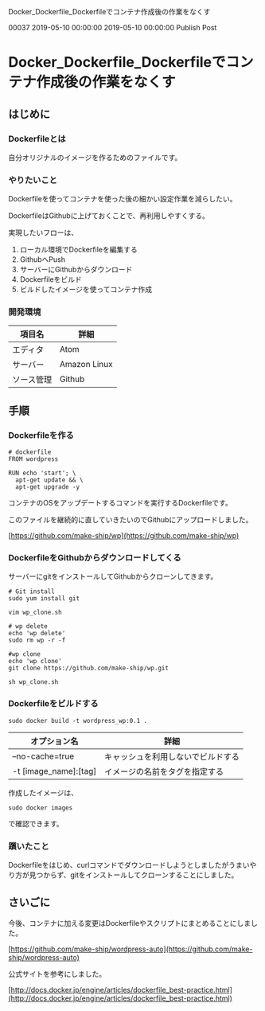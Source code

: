 Docker_Dockerfile_Dockerfileでコンテナ作成後の作業をなくす

00037
2019-05-10 00:00:00
2019-05-10 00:00:00
Publish
Post

# Docker_Dockerfile_Dockerfileでコンテナ作成後の作業をなくす
## はじめに
### Dockerfileとは
自分オリジナルのイメージを作るためのファイルです。

### やりたいこと
Dockerfileを使ってコンテナを使った後の細かい設定作業を減らしたい。

DockerfileはGithubに上げておくことで、再利用しやすくする。

実現したいフローは、

1. ローカル環境でDockerfileを編集する
1. GithubへPush
1. サーバーにGithubからダウンロード
1. Dockerfileをビルド
1. ビルドしたイメージを使ってコンテナ作成

### 開発環境
|項目名|詳細|
|--|--|
|エディタ|Atom|
|サーバー|Amazon Linux|
|ソース管理|Github|

## 手順
### Dockerfileを作る
```
# dockerfile
FROM wordpress

RUN echo 'start'; \
  apt-get update && \
  apt-get upgrade -y
```
コンテナのOSをアップデートするコマンドを実行するDockerfileです。

このファイルを継続的に直していきたいのでGithubにアップロードしました。

[https://github.com/make-ship/wp](https://github.com/make-ship/wp)

### DockerfileをGithubからダウンロードしてくる
サーバーにgitをインストールしてGithubからクローンしてきます。
```
# Git install
sudo yum install git
```

```
vim wp_clone.sh
```

```
# wp delete
echo 'wp delete'
sudo rm wp -r -f

#wp clone
echo 'wp clone'
git clone https://github.com/make-ship/wp.git
```
```
sh wp_clone.sh
```

### Dockerfileをビルドする

```
sudo docker build -t wordpress_wp:0.1 .
```

|オプション名|詳細|
|--|--|
|–no-cache=true|キャッシュを利用しないでビルドする|
|-t [image_name]:[tag]|イメージの名前をタグを指定する|

作成したイメージは、

```
sudo docker images
```

で確認できます。

### 躓いたこと
Dockerfileをはじめ、curlコマンドでダウンロードしようとしましたがうまいやり方が見つからず、gitをインストールしてクローンすることにしました。

## さいごに
今後、コンテナに加える変更はDockerfileやスクリプトにまとめることにしました。

[https://github.com/make-ship/wordpress-auto](https://github.com/make-ship/wordpress-auto)

公式サイトを参考にしました。

[http://docs.docker.jp/engine/articles/dockerfile_best-practice.html](http://docs.docker.jp/engine/articles/dockerfile_best-practice.html)

